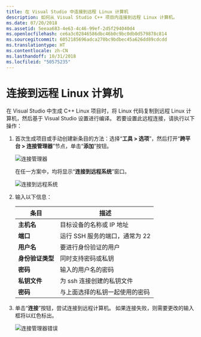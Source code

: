 ```yaml
---
title: 在 Visual Studio 中连接到远程 Linux 计算机
description: 如何从 Visual Studio C++ 项目内连接到远程 Linux 计算机。
ms.date: 07/20/2018
ms.assetid: 5eeaa683-4e63-4c46-99ef-2d5f294040d4
ms.openlocfilehash: ce6a3c02846586dbc46b0c9bc0db0d579878c814
ms.sourcegitcommit: 6052185696adca270bc9bdbec45a626dd89cdcdd
ms.translationtype: HT
ms.contentlocale: zh-CN
ms.lasthandoff: 10/31/2018
ms.locfileid: "50575235"
---
```

# <a name="connect-to-your-remote-linux-computer"></a>连接到远程 Linux 计算机

在 Visual Studio 中生成 C++ Linux 项目时，将 Linux 代码复制到远程 Linux 计算机，然后基于 Visual Studio 设置进行编译。 若要设置此远程连接，请执行以下操作：

1. 首次生成项目或手动创建新条目的方法：选择“**工具 > 选项**”，然后打开“**跨平台 > 连接管理器**”节点，单击“**添加**”按钮。

   ![连接管理器](media/settings_connectionmanager.png)

   在任一方案中，均将显示“**连接到远程系统**”窗口。

   ![连接到远程系统](media/connect.png)

1. 输入以下信息：

   | 条目 | 描述
   | ----- | ---
   | **主机名**           | 目标设备的名称或 IP 地址
   | **端口**                | 运行 SSH 服务的端口，通常为 22
   | **用户名**           | 要进行身份验证的用户
   | **身份验证类型** | 同时支持密码或私钥
   | **密码**            | 输入的用户名的密码
   | **私钥文件**    | 为 ssh 连接创建的私钥文件
   | **密码**          | 与上面选择的私钥一起使用的密码

1. 单击“**连接**”按钮，尝试连接到远程计算机。  如果连接失败，则需要更改的输入框将以红色标出。

   ![连接管理器错误](media/settings_connectionmanagererror.png)